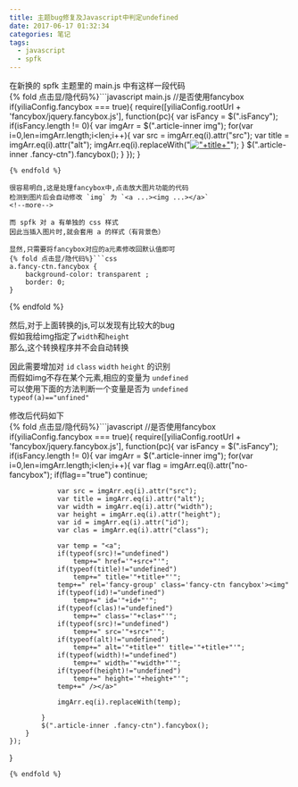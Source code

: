 ```yaml
---
title: 主题bug修复及Javascript中判定undefined
date: 2017-06-17 01:32:34
categories: 笔记
tags: 
  - javascript
  - spfk
---
```

在新换的 spfk 主题里的 main.js 中有这样一段代码  
{% fold 点击显/隐代码%}```javascript main.js
//是否使用fancybox
if(yiliaConfig.fancybox === true){
    require([yiliaConfig.rootUrl + 'fancybox/jquery.fancybox.js'], function(pc){
        var isFancy = $(".isFancy");
        if(isFancy.length != 0){
            var imgArr = $(".article-inner img");
            for(var i=0,len=imgArr.length;i<len;i++){
                var src = imgArr.eq(i).attr("src");
                var title = imgArr.eq(i).attr("alt");
                imgArr.eq(i).replaceWith("<a href='"+src+"' title='"+title+"' rel='fancy-group' class='fancy-ctn fancybox'><img src='"+src+"' title='"+title+"'></a>");
            }
            $(".article-inner .fancy-ctn").fancybox();
        }
    });
}
```
{% endfold %}

很容易明白,这是处理fancybox中,点击放大图片功能的代码  
检测到图片后会自动修改 `img` 为 `<a ...><img ...></a>`  
<!--more-->

而 spfk 对 a 有单独的 css 样式  
因此当插入图片时,就会套用 a 的样式（有背景色）  

显然,只需要将fancybox对应的a元素修改回默认值即可  
{% fold 点击显/隐代码%}```css
a.fancy-ctn.fancybox {
    background-color: transparent ;
    border: 0;
}
```
{% endfold %}

然后,对于上面转换的js,可以发现有比较大的bug  
假如我给img指定了`width`和`height`  
那么,这个转换程序并不会自动转换  

因此需要增加对 `id` `class` `width` `height` 的识别  
而假如img不存在某个元素,相应的变量为 `undefined`  
可以使用下面的方法判断一个变量是否为 `undefined`  
`typeof(a)=="unfined"`

修改后代码如下  
{% fold 点击显/隐代码%}```javascript
//是否使用fancybox
if(yiliaConfig.fancybox === true){
    require([yiliaConfig.rootUrl + 'fancybox/jquery.fancybox.js'], function(pc){
        var isFancy = $(".isFancy");
        if(isFancy.length != 0){
            var imgArr = $(".article-inner img");
            for(var i=0,len=imgArr.length;i<len;i++){
                var flag = imgArr.eq(i).attr("no-fancybox");
                if(flag=="true")
                    continue;
                
                var src = imgArr.eq(i).attr("src");
                var title = imgArr.eq(i).attr("alt");
                var width = imgArr.eq(i).attr("width");
                var height = imgArr.eq(i).attr("height");
                var id = imgArr.eq(i).attr("id");
                var clas = imgArr.eq(i).attr("class");

                var temp = "<a";
                if(typeof(src)!="undefined")
                    temp+=" href='"+src+"'";
                if(typeof(title)!="undefined")
                    temp+=" title='"+title+"'";
                temp+=" rel='fancy-group' class='fancy-ctn fancybox'><img"
                if(typeof(id)!="undefined")
                    temp+=" id='"+id+"'";
                if(typeof(clas)!="undefined")
                    temp+=" class='"+clas+"'";
                if(typeof(src)!="undefined")
                    temp+=" src='"+src+"'";
                if(typeof(alt)!="undefined")
                    temp+=" alt='"+title+"' title='"+title+"'";
                if(typeof(width)!="undefined")
                    temp+=" width='"+width+"'";
                if(typeof(height)!="undefined")
                    temp+=" height='"+height+"'";
                temp+=" /></a>"

                imgArr.eq(i).replaceWith(temp);
                
            }
            $(".article-inner .fancy-ctn").fancybox();
        }
    });
}
```
{% endfold %}